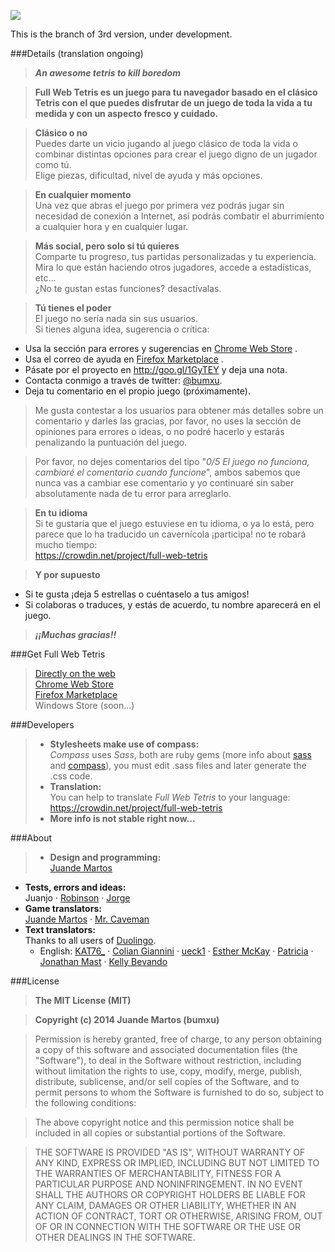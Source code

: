 ![](https://lh4.googleusercontent.com/sU2coMkWpkVsiWtDu4vkk5pYQS5DQRNfS2Owi7WgTX7qg9xjBdv198314ufHgZZDHFHFgdrM=s700-h280-e365)  


This is the branch of 3rd version, under development.

###Details (translation ongoing)
>***An awesome tetris to kill boredom***

>**Full Web Tetris es un juego para tu navegador basado en el clásico Tetris con el que puedes disfrutar de un juego de toda la vida a tu medida y con un aspecto fresco y cuidado.**

>**Clásico o no**  
Puedes darte un vicio jugando al juego clásico de toda la vida o combinar distintas opciones para crear el juego digno de un jugador como tú.  
Elige piezas, dificultad, nivel de ayuda y más opciones.

>**En cualquier momento**  
Una vez que abras el juego por primera vez podrás jugar sin necesidad de conexión a Internet, así podrás combatir el aburrimiento a cualquier hora y en cualquier lugar.

>**Más social, pero solo si tú quieres**  
Comparte tu progreso, tus partidas personalizadas y tu experiencia.  
Mira lo que están haciendo otros jugadores, accede a estadísticas, etc...  
¿No te gustan estas funciones? desactívalas.

>**Tú tienes el poder**  
El juego no sería nada sin sus usuarios.  
Si tienes alguna idea, sugerencia o crítica:
- Usa la sección para errores y sugerencias en [Chrome Web Store](https://chrome.google.com/webstore/detail/ieicmdpibfnjbmjolkmohnelljmjomoj) .
- Usa el correo de ayuda en [Firefox Marketplace](https://marketplace.firefox.com/app/full-web-tetris) .
- Pásate por el proyecto en http://goo.gl/1GyTEY y deja una nota.
- Contacta conmigo a través de twitter: [@bumxu](https://twitter.com/bumxu).
- Deja tu comentario en el propio juego (próximamente).

>Me gusta contestar a los usuarios para obtener más detalles sobre un comentario y darles las gracias, por favor, no uses la sección de opiniones para errores o ideas, o no podré hacerlo y estarás penalizando la puntuación del juego.

>Por favor, no dejes comentarios del tipo "*0/5 El juego no funciona, cambiaré el comentario cuando funcione*", ambos sabemos que nunca vas a cambiar ese comentario y yo continuaré sin saber absolutamente nada de tu error para arreglarlo.

>**En tu idioma**  
Si te gustaría que el juego estuviese en tu idioma, o ya lo está, pero parece que lo ha traducido un cavernícola ¡participa! no te robará mucho tiempo:  
https://crowdin.net/project/full-web-tetris

>**Y por supuesto**  
- Si te gusta ¡deja 5 estrellas o cuéntaselo a tus amigos!
- Si colaboras o traduces, y estás de acuerdo, tu nombre aparecerá en el juego.

>***¡¡Muchas gracias!!***
  
###Get Full Web Tetris
> [Directly on the web](http://fwt.bumxu.com/)  
[Chrome Web Store](https://chrome.google.com/webstore/detail/ieicmdpibfnjbmjolkmohnelljmjomoj)  
[Firefox Marketplace](https://marketplace.firefox.com/app/full-web-tetris)  
Windows Store (soon...)

###Developers
> * **Stylesheets make use of compass:**  
*Compass* uses *Sass*, both are ruby gems (more info about [sass](http://sass-lang.com) and [compass](http://compass-style.org/)), you must edit .sass files and later generate the .css code. 
> * **Translation:**  
You can help to translate *Full Web Tetris* to your language:  
https://crowdin.net/project/full-web-tetris  
> * **More info is not stable right now...**

###About
> * **Design and programming:**  
[Juande Martos](https://twitter.com/bumxu)  
* **Tests, errors and ideas:**  
Juanjo · [Robinson](https://twitter.com/RFDaemoniac) · [Jorge](https://twitter.com/arasthel92)  
* **Game translators:**  
[Juande Martos](https://twitter.com/bumxu) · [Mr. Caveman](http://translate.google.com/)  
* **Text translators:**  
  Thanks to all users of [Duolingo](https://www.duolingo.com).
  * English: [KAT76_](https://www.duolingo.com/KAT76_) · [Colian Giannini](https://www.duolingo.com/colly8ynine) · [ueck1](https://www.duolingo.com/ueck1) · [Esther McKay](https://www.duolingo.com/banjolelegirl) · [Patricia](https://www.duolingo.com/lookslikelove25) · [Jonathan Mast](https://www.duolingo.com/Jonamast) · [Kelly Bevando](https://www.duolingo.com/kbevando)

###License
>**The MIT License (MIT)**

>**Copyright (c) 2014 Juande Martos (bumxu)**

>Permission is hereby granted, free of charge, to any person obtaining a copy
of this software and associated documentation files (the "Software"), to deal
in the Software without restriction, including without limitation the rights
to use, copy, modify, merge, publish, distribute, sublicense, and/or sell
copies of the Software, and to permit persons to whom the Software is
furnished to do so, subject to the following conditions:

>The above copyright notice and this permission notice shall be included in all
copies or substantial portions of the Software.

>THE SOFTWARE IS PROVIDED "AS IS", WITHOUT WARRANTY OF ANY KIND, EXPRESS OR
IMPLIED, INCLUDING BUT NOT LIMITED TO THE WARRANTIES OF MERCHANTABILITY,
FITNESS FOR A PARTICULAR PURPOSE AND NONINFRINGEMENT. IN NO EVENT SHALL THE
AUTHORS OR COPYRIGHT HOLDERS BE LIABLE FOR ANY CLAIM, DAMAGES OR OTHER
LIABILITY, WHETHER IN AN ACTION OF CONTRACT, TORT OR OTHERWISE, ARISING FROM,
OUT OF OR IN CONNECTION WITH THE SOFTWARE OR THE USE OR OTHER DEALINGS IN THE
SOFTWARE.
